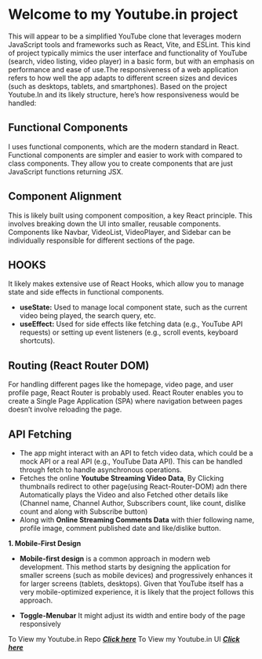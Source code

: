 # Welcome to my Youtube.in project
This will appear to be a simplified YouTube clone that leverages modern JavaScript tools and frameworks such as React, Vite, and ESLint. This kind of project typically mimics the user interface and functionality of YouTube (search, video listing, video player) in a basic form, but with an emphasis on performance and ease of use.The responsiveness of a web application refers to how well the app adapts to different screen sizes and devices (such as desktops, tablets, and smartphones). Based on the project Youtube.In and its likely structure, here’s how responsiveness would be handled:

## Functional Components
I uses functional components, which are the modern standard in React. Functional components are simpler and easier to work with compared to class components. They allow you to create components that are just JavaScript functions returning JSX.

## Component Alignment
This is likely built using component composition, a key React principle. This involves breaking down the UI into smaller, reusable components. Components like Navbar, VideoList, VideoPlayer, and Sidebar can be individually responsible for different sections of the page.

## HOOKS
It likely makes extensive use of React Hooks, which allow you to manage state and side effects in functional components.
- **useState:** Used to manage local component state, such as the current video being played, the search query, etc.
- **useEffect:** Used for side effects like fetching data (e.g., YouTube API requests) or setting up event listeners (e.g., scroll events, keyboard shortcuts).

## Routing (React Router DOM)
For handling different pages like the homepage, video page, and user profile page, React Router is probably used. React Router enables you to create a Single Page Application (SPA) where navigation between pages doesn’t involve reloading the page.

## API Fetching
- The app might interact with an API to fetch video data, which could be a mock API or a real API (e.g., YouTube Data API). This can be handled through fetch to handle asynchronous operations.
- Fetches the online **Youtube Streaming Video Data**, By Clicking thumbnails redirect to other page(using React-Router-DOM) adn there Automatically plays the Video and also Fetched other details like (Channel name, Channel Author, Subscribers count, like count, dislike count and along with Subscribe button)
- Along with **Online Streaming Comments Data** with thier following name, profile image, comment published date and like/dislike button.

**1. Mobile-First Design**
- **Mobile-first design** is a common approach in modern web development. This method starts by designing the application for smaller screens (such as mobile devices) and progressively enhances it for larger screens (tablets, desktops). Given that YouTube itself has a very mobile-optimized experience, it is likely that the project follows this approach.

- **Toggle-Menubar** It might adjust its width and entire body of the page responsively

To View my Youtube.in Repo [**_Click here_**](https://github.com/Karthikr32/Youtube.In)
To View my Youtube.in UI [**_Click here_**](https://youtube-in.vercel.app/)



